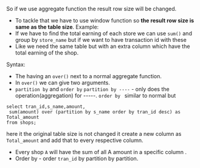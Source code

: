 So if we use aggregate function the result row size will be changed.
- To tackle that we have to use window function so **the result row size is same as the table size**.
Example:
- If we have to find the total earning of each store we can use `sum()` and group by  `store_name` but if we want to have  transaction id with these
- Like we need the same table but with an extra column which have the total earning of the shop.

Syntax:
- The having an `over()` next to a normal aggregate function.
- In `over()` we can give two arguments.
- `partition by` and `order by`
`partition by ----` -  only does the operation(aggregation) for -----. 
`order by ` similar to normal but 

```mysql
select tran_id,s_name,amount,
 sum(amount) over (partition by s_name order by tran_id desc) as Total_amount
from shops;
```
here it the original  table size is not changed it create a new column  as `Total_amount` and add that to every respective column.
- Every shop `A` will have the sum of all A amount in  a specific column .
- Order by   - order `tran_id` by  partition by partition.







